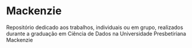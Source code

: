 # Mackenzie
Repositório dedicado aos trabalhos, individuais ou em grupo, realizados durante a graduação em Ciência de Dados na Universidade Presbetiriana Mackenzie

